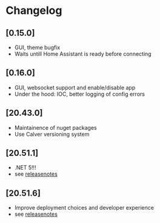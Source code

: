 # Changelog

## [0.15.0]

- GUI, theme bugfix
- Waits untill Home Assistant is ready before connecting

## [0.16.0]

- GUI, websocket support and enable/disable app
- Under the hood: IOC, better logging of config errors

## [20.43.0]

- Maintainence of nuget packages
- Use Calver versioning system

## [20.51.1]
- .NET 5!!!
- see [releasenotes](https://github.com/net-daemon/netdaemon/releases/tag/20.51.1)

## [20.51.6]
- Improve deployment choices and developer experience
- see [releasenotes](https://github.com/net-daemon/netdaemon/releases/tag/20.51.6)
